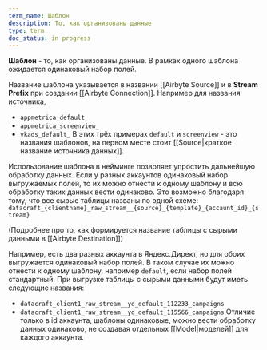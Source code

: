 ```yaml
---
term_name: Шаблон
description: То, как организованы данные
type: term
doc_status: in progress
---
```


**Шаблон** - то, как организованы данные. В рамках одного шаблона ожидается одинаковый набор полей. 

Название шаблона указывается в названии [[Airbyte Source]] и в **Stream Prefix** при создании [[Airbyte Connection]]. Например для названия источника,
- `appmetrica_default_`
- `appmetrica_screenview_`
- `vkads_default_`
В этих трёх примерах `default` и `screenview` - это названия шаблонов, на первом месте стоит [[Source|краткое название источника данных]].

Использование шаблона в нейминге позволяет упростить дальнейшую обработку данных. 
Если у разных аккаунтов одинаковый набор выгружаемых полей, то их можно отнести к одному шаблону и всю обработку таких данных вести одинаково. Это возможно благодаря тому, что все сырые таблицы названы по одной схеме:
	`datacraft_{clientname}_raw_stream__{source}_{template}_{accaunt_id}_{stream}`

(Подробнее про то, как формируется название таблицы с сырыми данными в [[Airbyte Destination]]) 

Например, есть два разных аккаунта в Яндекс.Директ, но для обоих выгружается одинаковый набор полей. В таком случае их можно отнести к одному шаблону, например `default`, если набор полей стандартный. При выгрузке таблицы с сырыми данными будут иметь следующие названия:
- `datacraft_client1_raw_stream__yd_default_112233_campaigns`
- `datacraft_client1_raw_stream__yd_default_115566_campaigns`
Отличие только в id аккаунта, шаблоны одинаковые, можно вести обработку данных одинаково, не создавая отдельных [[Model|моделей]] для каждого аккаунта. 



